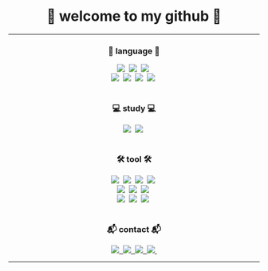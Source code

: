 <h1 align="center">👾 welcome to my github 👾</h1>

<hr>

<h3 align="center">👀 language 👀</h3>
<div align="center">
  <img src="https://img.shields.io/badge/html-E34F26.svg?style=for-the-badge&logo=html5&logoColor=white" />&nbsp
  <img src="https://img.shields.io/badge/css-1572B6.svg?style=for-the-badge&logo=css3&logoColor=white" />&nbsp
  <img src="https://img.shields.io/badge/javascript-F7DF1E.svg?style=for-the-badge&logo=javascript&logoColor=white" />&nbsp
</div>

<div align="center">
  <img src="https://img.shields.io/badge/C-A8B9CC?style=for-the-badge&logo=C&logoColor=white" />&nbsp
  <img src="https://img.shields.io/badge/Python-3776AB?style=for-the-badge&logo=python&logoColor=white" />&nbsp
  <img src="https://img.shields.io/badge/node.js-5FA04E.svg?style=for-the-badge&logo=Node.js&logoColor=white" />&nbsp
  <img src="https://img.shields.io/badge/MySQL-4479A1.svg?style=for-the-badge&logo=MySQL&logoColor=white" />&nbsp
</div>

<br> 

<h3 align="center">💻 study 💻</h3>
<div align="center">
  <img src="https://img.shields.io/badge/swift-F05138.svg?style=for-the-badge&logo=swift&logoColor=white" />&nbsp
  <img src="https://img.shields.io/badge/xcode-147EFB.svg?style=for-the-badge&logo=Xcode&logoColor=white" />&nbsp
</div>

<br>

<h3 align="center">🛠️ tool 🛠️</h3>
<div align="center">
  <img src="https://img.shields.io/badge/git-F05033.svg?style=for-the-badge&logo=git&logoColor=white" />&nbsp
  <img src="https://img.shields.io/badge/github-181717.svg?style=for-the-badge&logo=github&logoColor=white" />&nbsp
  <img src="https://img.shields.io/badge/burpsuite-FF6633.svg?style=for-the-badge&logo=burpsuite&logoColor=white" />&nbsp
  <img src="https://img.shields.io/badge/vmware-607078.svg?style=for-the-badge&logo=vmware&logoColor=white" />&nbsp
</div>

<div align="center">
  <img src="https://img.shields.io/badge/virtualbox-183A61.svg?style=for-the-badge&logo=virtualbox&logoColor=white" />&nbsp
  <img src="https://img.shields.io/badge/ubuntu-E95420.svg?style=for-the-badge&logo=Ubuntu&logoColor=white" />&nbsp
  <img src="https://img.shields.io/badge/packet tracer-1BA0D7.svg?style=for-the-badge&logo=cisco&logoColor=white" />&nbsp
</div>

<div align="center">
  <img src="https://img.shields.io/badge/colab-F9AB00.svg?style=for-the-badge&logo=googlecolab&logoColor=white" />&nbsp
  <img src="https://img.shields.io/badge/figma-F24E1E.svg?style=for-the-badge&logo=figma&logoColor=white" />&nbsp
  <img src="https://img.shields.io/badge/Notion-F3F3F3.svg?style=for-the-badge&logo=notion&logoColor=black" />&nbsp
</div>

<br>

<h3 align="center">📬 contact 📬</h3>
<div align="center">
  
  <a href="https://www.instagram.com/dohee_im/">
    <img src="https://img.shields.io/badge/dohee_im-E4405F?style=for-the-badge&logo=instagram&logoColor=white" />&nbsp
  </a>

  <a href="https://velog.io/@heeyo">
    <img src="https://img.shields.io/badge/Velog-1EBC8F?style=for-the-badge&logo=velog&logoColor=white" />&nbsp
  </a>

  <a href="mailto:dohieim@naver.com">
    <img
      src="https://img.shields.io/badge/dohieim@naver.com-03C75A?style=for-the-badge&logo=Naver&logoColor=white"/>&nbsp
  </a>

  <a href="mailto:dohieim@gmail.com">
    <img
      src="https://img.shields.io/badge/dohieim@gmail.com-EA4335?style=for-the-badge&logo=gmail&logoColor=white"/>&nbsp
  </a>
  
</div>

<hr>
